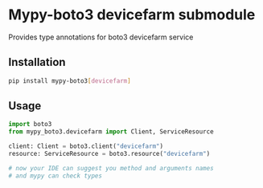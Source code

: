 # Mypy-boto3 devicefarm submodule

Provides type annotations for boto3 devicefarm service

## Installation

```bash
pip install mypy-boto3[devicefarm]
```

## Usage

```python
import boto3
from mypy_boto3.devicefarm import Client, ServiceResource

client: Client = boto3.client("devicefarm")
resource: ServiceResource = boto3.resource("devicefarm")

# now your IDE can suggest you method and arguments names
# and mypy can check types
```

